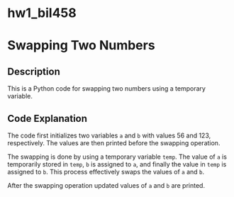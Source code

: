 ﻿# hw1_bil458
# Swapping Two Numbers

## Description
This is a Python code for swapping two numbers using a temporary variable.

## Code Explanation
The code first initializes two variables `a` and `b` with values 56 and 123, respectively. The values are then printed before the swapping operation.

The swapping is done by using a temporary variable `temp`. The value of `a` is temporarily stored in `temp`, `b` is assigned to `a`, and finally the value in `temp` is assigned to `b`. This process effectively swaps the values of `a` and `b`.

After the swapping operation updated values of `a` and `b` are printed.

